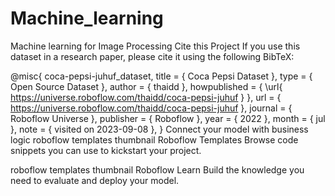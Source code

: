 # Machine_learning
Machine learning for Image Processing
Cite this Project
If you use this dataset in a research paper, please cite it using the following BibTeX:

@misc{ coca-pepsi-juhuf_dataset,
    title = { Coca Pepsi Dataset },
    type = { Open Source Dataset },
    author = { thaidd },
    howpublished = { \url{ https://universe.roboflow.com/thaidd/coca-pepsi-juhuf } },
    url = { https://universe.roboflow.com/thaidd/coca-pepsi-juhuf },
    journal = { Roboflow Universe },
    publisher = { Roboflow },
    year = { 2022 },
    month = { jul },
    note = { visited on 2023-09-08 },
}
Connect your model with business logic
roboflow templates thumbnail
Roboflow Templates
Browse code snippets you can use to kickstart your project.

 roboflow templates thumbnail
Roboflow Learn
Build the knowledge you need to evaluate and deploy your model.
